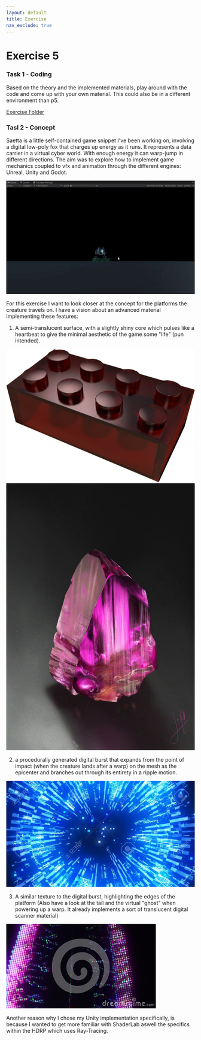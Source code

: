 ```yaml
---
layout: default
title: Exercise
nav_exclude: true
---
```


# Exercise 5

### Task 1 - Coding

Based on the theory and the implemented materials, play around with the code and come up with your own material.
This could also be in a different environment than p5.

[Exercise Folder](./matsha_ws2122_05_exercise_wilhelm_01)

### Tasl 2 - Concept


Saetta is a little self-contained game snippet I've been working on, involving a digital low-poly fox that charges up energy as it runs. It represents a data carrier in a virtual cyber world. With enough energy it can warp-jump in different directions. The aim was to explore how to implement game mechanics coupled to vfx and animation through the different engines: Unreal, Unity and Godot.


![Saetta](./img/wilhelm_ex5_5.gif)

For this exercise I want to look closer at the concept for the platforms the creature travels on. I have a vision about an advanced material implementing these features:

1. A semi-translucent surface, with a slightly shiny core which pulses like a heartbeat to give the minimal aesthetic of the game some "life" (pun intended).

![Translucent Reference 1](./img/wilhelm_e5_3.png)
![Translucent Reference 2](./img/wilhelm_e5_2.jpg)

2. a procedurally generated digital burst that expands from the point of impact (when the creature lands after a warp) on the mesh as the epicenter and branches out through its entirety in a ripple motion.

![Digital Burst](./img/wilhelm_e5_1.webp)

3. A similar texture to the digital burst, highlighting the edges of the platform
(Also have a look at the tail and the virtual "ghost" when powering up a warp. It already implements a sort of translucent digital scanner material)

![Digital Outline](./img/wilhelm_e5_6.jpg)


Another reason why I chose my Unity implementation specifically, is because I wanted to get more familiar with ShaderLab aswell the specifics within the HDRP which uses Ray-Tracing.
